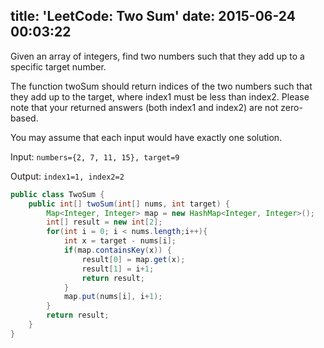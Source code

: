 title: 'LeetCode: Two Sum'
date: 2015-06-24 00:03:22
---
 Given an array of integers, find two numbers such that they add up to a specific target number.

The function twoSum should return indices of the two numbers such that they add up to the target, where index1 must be less than index2. Please note that your returned answers (both index1 and index2) are not zero-based.

You may assume that each input would have exactly one solution.

Input: `numbers={2, 7, 11, 15}, target=9`

Output: `index1=1, index2=2`

```java
public class TwoSum {
    public int[] twoSum(int[] nums, int target) {
        Map<Integer, Integer> map = new HashMap<Integer, Integer>();
        int[] result = new int[2];
        for(int i = 0; i < nums.length;i++){
            int x = target - nums[i];
            if(map.containsKey(x)) {
                result[0] = map.get(x);
                result[1] = i+1;
                return result;
            }
            map.put(nums[i], i+1);
        }
        return result;
    }
}
```
